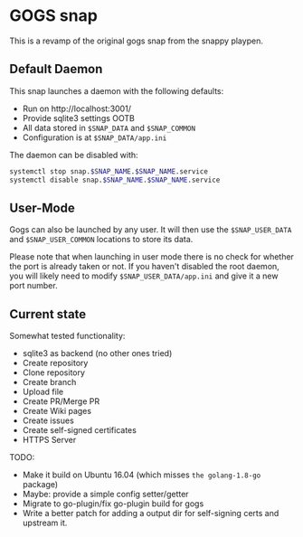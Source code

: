 # GOGS snap

This is a revamp of the original gogs snap from the snappy playpen.

## Default Daemon

This snap launches a daemon with the following defaults:
 * Run on http://localhost:3001/
 * Provide sqlite3 settings OOTB
 * All data stored in `$SNAP_DATA` and `$SNAP_COMMON`
 * Configuration is at `$SNAP_DATA/app.ini`

The daemon can be disabled with:
```bash
systemctl stop snap.$SNAP_NAME.$SNAP_NAME.service
systemctl disable snap.$SNAP_NAME.$SNAP_NAME.service
```

## User-Mode

Gogs can also be launched by any user.
It will then use the `$SNAP_USER_DATA` and `$SNAP_USER_COMMON` locations to store its data.

Please note that when launching in user mode there is
no check for whether the port is already taken or not.
If you haven't disabled the root daemon, you will likely
need to modify `$SNAP_USER_DATA/app.ini` and give it a new port number.

## Current state

Somewhat tested functionality:
 * sqlite3 as backend (no other ones tried)
 * Create repository
 * Clone repository
 * Create branch
 * Upload file
 * Create PR/Merge PR
 * Create Wiki pages
 * Create issues
 * Create self-signed certificates
 * HTTPS Server

TODO:
 * Make it build on Ubuntu 16.04 (which misses `the golang-1.8-go` package)
 * Maybe: provide a simple config setter/getter
 * Migrate to go-plugin/fix go-plugin build for gogs
 * Write a better patch for adding a output dir for self-signing certs
   and upstream it.
